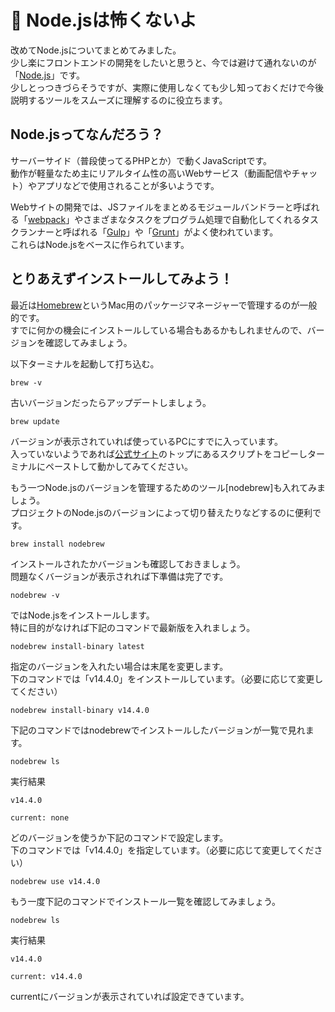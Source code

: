 # 👻 Node.jsは怖くないよ
改めてNode.jsについてまとめてみました。  
少し楽にフロントエンドの開発をしたいと思うと、今では避けて通れないのが「[Node.js](https://nodejs.org/ja/about/)」です。  
少しとっつきづらそうですが、実際に使用しなくても少し知っておくだけで今後説明するツールをスムーズに理解するのに役立ちます。

## Node.jsってなんだろう？
サーバーサイド（普段使ってるPHPとか）で動くJavaScriptです。  
動作が軽量なため主にリアルタイム性の高いWebサービス（動画配信やチャット）やアプリなどで使用されることが多いようです。

Webサイトの開発では、JSファイルをまとめるモジュールバンドラーと呼ばれる「[webpack](https://webpack.js.org/)」やさまざまなタスクをプログラム処理で自動化してくれるタスクランナーと呼ばれる「[Gulp](https://gulpjs.com/)」や「[Grunt](https://gruntjs.com/)」がよく使われています。  
これらはNode.jsをベースに作られています。

## とりあえずインストールしてみよう！
最近は[Homebrew](https://brew.sh/index_ja.html)というMac用のパッケージマネージャーで管理するのが一般的です。  
すでに何かの機会にインストールしている場合もあるかもしれませんので、バージョンを確認してみましょう。

以下ターミナルを起動して打ち込む。
~~~
brew -v
~~~

古いバージョンだったらアップデートしましょう。
~~~
brew update
~~~

バージョンが表示されていれば使っているPCにすでに入っています。  
入っていないようであれば[公式サイト](https://brew.sh/index_ja.html)のトップにあるスクリプトをコピーしターミナルにペーストして動かしてみてください。

もう一つNode.jsのバージョンを管理するためのツール[nodebrew]も入れてみましょう。  
プロジェクトのNode.jsのバージョンによって切り替えたりなどするのに便利です。  
~~~
brew install nodebrew
~~~

インストールされたかバージョンも確認しておきましょう。  
問題なくバージョンが表示されれば下準備は完了です。
~~~
nodebrew -v
~~~

ではNode.jsをインストールします。  
特に目的がなければ下記のコマンドで最新版を入れましょう。
~~~
nodebrew install-binary latest
~~~

指定のバージョンを入れたい場合は末尾を変更します。  
下のコマンドでは「v14.4.0」をインストールしています。（必要に応じて変更してください）
~~~
nodebrew install-binary v14.4.0
~~~

下記のコマンドではnodebrewでインストールしたバージョンが一覧で見れます。
~~~
nodebrew ls
~~~

実行結果
~~~
v14.4.0

current: none
~~~

どのバージョンを使うか下記のコマンドで設定します。  
下のコマンドでは「v14.4.0」を指定しています。（必要に応じて変更してください）
~~~
nodebrew use v14.4.0
~~~

もう一度下記のコマンドでインストール一覧を確認してみましょう。
~~~
nodebrew ls
~~~

実行結果
~~~
v14.4.0

current: v14.4.0
~~~
currentにバージョンが表示されていれば設定できています。